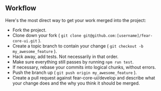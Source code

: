 Workflow
--------

Here's the most direct way to get your work merged into the project:

* Fork the project.
* Clone down your fork ( `git clone git@github.com:[username]/fear-core-ui.git` ).
* Create a topic branch to contain your change ( `git checkout -b my_awesome_feature` ).
* Hack away, add tests. Not necessarily in that order.
* Make sure everything still passes by running `npm run test`.
* If necessary, rebase your commits into logical chunks, without errors.
* Push the branch up ( `git push origin my_awesome_feature` ).
* Create a pull request against fear-core-ui/develop and describe what your change
  does and the why you think it should be merged.